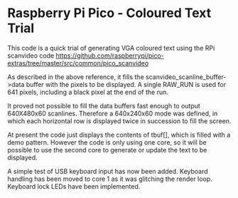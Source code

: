 Raspberry Pi Pico - Coloured Text Trial
=======================================

This code is a quick trial of generating VGA coloured text using the RPi scanvideo code
https://github.com/raspberrypi/pico-extras/tree/master/src/common/pico_scanvideo

As described in the above reference, it fills the scanvideo_scanline_buffer->data buffer
with the pixels to be displayed. A single RAW_RUN is used for 641 pixels, including a black
pixel at the end of the run.

It proved not possible to fill the data buffers fast enough to output 640X480x60 scanlines.
Therefore a 640x240x60 mode was defined, in which each horizontal row is displayed twice
in succession to fill the screen.

At present the code just displays the contents of tbuf[], which is filled with a demo pattern.
However the code is only using one core, so it will be possible to use the second core to
generate or update the text to be displayed.

A simple test of USB keyboard input has now been added. Keyboard handling has been moved to
core 1 as it was glitching the render loop. Keyboard lock LEDs have been implemented.
